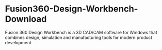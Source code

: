 # Fusion360-Design-Workbench-Download
Fusion 360 Design Workbench is a 3D CAD/CAM software for Windows that combines design, simulation and manufacturing tools for modern product development.
